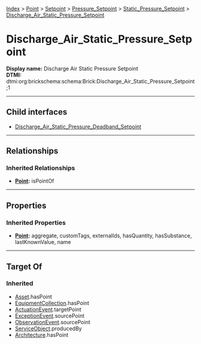 [Index](../../../../../Index.md) > [Point](../../../../Point.md) > [Setpoint](../../../Setpoint.md) > [Pressure_Setpoint](../../Pressure_Setpoint.md) > [Static_Pressure_Setpoint](../Static_Pressure_Setpoint.md) > [Discharge_Air_Static_Pressure_Setpoint](#)
# Discharge_Air_Static_Pressure_Setpoint

**Display name:** Discharge Air Static Pressure Setpoint<br />
**DTMI:** dtmi:org:brickschema:schema:Brick:Discharge_Air_Static_Pressure_Setpoint;1

---

## Child interfaces
* [Discharge_Air_Static_Pressure_Deadband_Setpoint](../Static_Pressure_Deadband_Setpoint/Discharge_Air_Static_Pressure_Deadband_Setpoint.md)

---

## Relationships
### Inherited Relationships
* **[Point](../../../../Point.md):** isPointOf

---

## Properties
### Inherited Properties
* **[Point](../../../../Point.md):** aggregate, customTags, externalIds, hasQuantity, hasSubstance, lastKnownValue, name

---

## Target Of
### Inherited
* [Asset](../../../../../Asset/Asset.md).hasPoint
* [EquipmentCollection](../../../../../Collection/AssetCollection/EquipmentCollection/EquipmentCollection.md).hasPoint
* [ActuationEvent](../../../../../Event/PointEvent/ActuationEvent.md).targetPoint
* [ExceptionEvent](../../../../../Event/PointEvent/ExceptionEvent.md).sourcePoint
* [ObservationEvent](../../../../../Event/PointEvent/ObservationEvent.md).sourcePoint
* [ServiceObject](../../../../../Information/ServiceObject/ServiceObject.md).producedBy
* [Architecture](../../../../../Space/Architecture/Architecture.md).hasPoint
